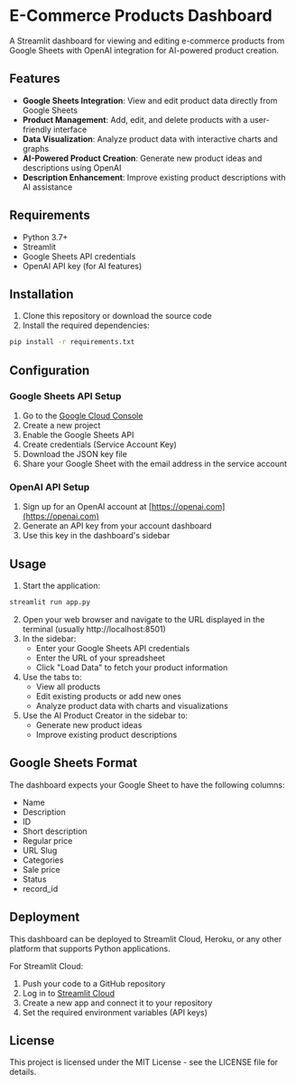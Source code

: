 # E-Commerce Products Dashboard

A Streamlit dashboard for viewing and editing e-commerce products from Google Sheets with OpenAI integration for AI-powered product creation.

## Features

- **Google Sheets Integration**: View and edit product data directly from Google Sheets
- **Product Management**: Add, edit, and delete products with a user-friendly interface
- **Data Visualization**: Analyze product data with interactive charts and graphs
- **AI-Powered Product Creation**: Generate new product ideas and descriptions using OpenAI
- **Description Enhancement**: Improve existing product descriptions with AI assistance

## Requirements

- Python 3.7+
- Streamlit
- Google Sheets API credentials
- OpenAI API key (for AI features)

## Installation

1. Clone this repository or download the source code
2. Install the required dependencies:

```bash
pip install -r requirements.txt
```

## Configuration

### Google Sheets API Setup

1. Go to the [Google Cloud Console](https://console.cloud.google.com/)
2. Create a new project
3. Enable the Google Sheets API
4. Create credentials (Service Account Key)
5. Download the JSON key file
6. Share your Google Sheet with the email address in the service account

### OpenAI API Setup

1. Sign up for an OpenAI account at [https://openai.com](https://openai.com)
2. Generate an API key from your account dashboard
3. Use this key in the dashboard's sidebar

## Usage

1. Start the application:

```bash
streamlit run app.py
```

2. Open your web browser and navigate to the URL displayed in the terminal (usually http://localhost:8501)
3. In the sidebar:
   - Enter your Google Sheets API credentials
   - Enter the URL of your spreadsheet
   - Click "Load Data" to fetch your product information
4. Use the tabs to:
   - View all products
   - Edit existing products or add new ones
   - Analyze product data with charts and visualizations
5. Use the AI Product Creator in the sidebar to:
   - Generate new product ideas
   - Improve existing product descriptions

## Google Sheets Format

The dashboard expects your Google Sheet to have the following columns:

- Name
- Description
- ID
- Short description
- Regular price
- URL Slug
- Categories
- Sale price
- Status
- record_id

## Deployment

This dashboard can be deployed to Streamlit Cloud, Heroku, or any other platform that supports Python applications.

For Streamlit Cloud:
1. Push your code to a GitHub repository
2. Log in to [Streamlit Cloud](https://streamlit.io/cloud)
3. Create a new app and connect it to your repository
4. Set the required environment variables (API keys)

## License

This project is licensed under the MIT License - see the LICENSE file for details.
